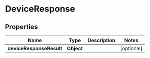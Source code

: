 # DeviceResponse

## Properties
Name | Type | Description | Notes
------------ | ------------- | ------------- | -------------
**deviceResponseResult** | **Object** |  |  [optional]
